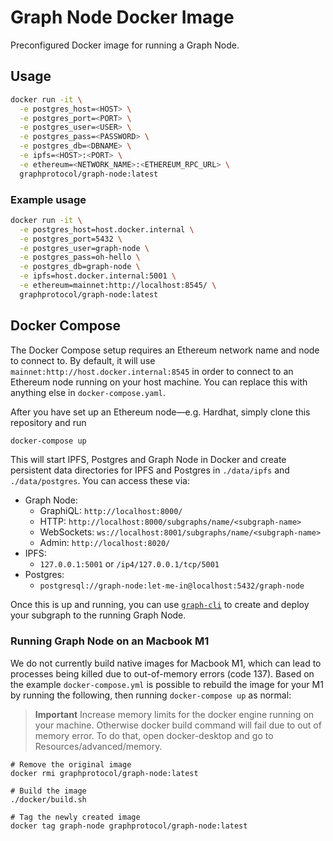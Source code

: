 # Graph Node Docker Image

Preconfigured Docker image for running a Graph Node.

## Usage

```sh
docker run -it \
  -e postgres_host=<HOST> \
  -e postgres_port=<PORT> \
  -e postgres_user=<USER> \
  -e postgres_pass=<PASSWORD> \
  -e postgres_db=<DBNAME> \
  -e ipfs=<HOST>:<PORT> \
  -e ethereum=<NETWORK_NAME>:<ETHEREUM_RPC_URL> \
  graphprotocol/graph-node:latest
```

### Example usage

```sh
docker run -it \
  -e postgres_host=host.docker.internal \
  -e postgres_port=5432 \
  -e postgres_user=graph-node \
  -e postgres_pass=oh-hello \
  -e postgres_db=graph-node \
  -e ipfs=host.docker.internal:5001 \
  -e ethereum=mainnet:http://localhost:8545/ \
  graphprotocol/graph-node:latest
```

## Docker Compose

The Docker Compose setup requires an Ethereum network name and node
to connect to. By default, it will use `mainnet:http://host.docker.internal:8545`
in order to connect to an Ethereum node running on your host machine.
You can replace this with anything else in `docker-compose.yaml`.

After you have set up an Ethereum node—e.g. Hardhat, simply
clone this repository and run

```sh
docker-compose up
```

This will start IPFS, Postgres and Graph Node in Docker and create persistent
data directories for IPFS and Postgres in `./data/ipfs` and `./data/postgres`. You
can access these via:

- Graph Node:
  - GraphiQL: `http://localhost:8000/`
  - HTTP: `http://localhost:8000/subgraphs/name/<subgraph-name>`
  - WebSockets: `ws://localhost:8001/subgraphs/name/<subgraph-name>`
  - Admin: `http://localhost:8020/`
- IPFS:
  - `127.0.0.1:5001` or `/ip4/127.0.0.1/tcp/5001`
- Postgres:
  - `postgresql://graph-node:let-me-in@localhost:5432/graph-node`

Once this is up and running, you can use
[`graph-cli`](https://github.com/graphprotocol/graph-tooling/tree/main/packages/cli) to create and
deploy your subgraph to the running Graph Node.
  
### Running Graph Node on an Macbook M1
  
We do not currently build native images for Macbook M1, which can lead to processes being killed due to out-of-memory errors (code 137). Based on the example `docker-compose.yml` is possible to rebuild the image for your M1 by running the following, then running `docker-compose up` as normal:
 
> **Important** Increase memory limits for the docker engine running on your machine. Otherwise docker build command will fail due to out of memory error. To do that, open docker-desktop and go to Resources/advanced/memory.
```
# Remove the original image
docker rmi graphprotocol/graph-node:latest

# Build the image
./docker/build.sh

# Tag the newly created image
docker tag graph-node graphprotocol/graph-node:latest
```
